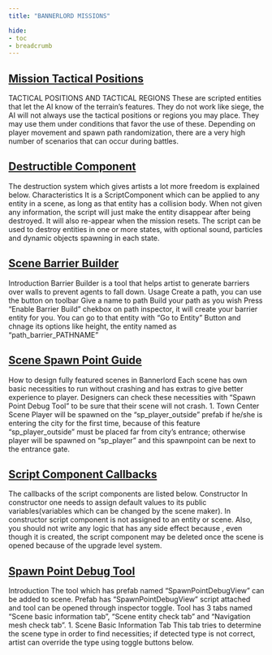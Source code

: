 ```yaml
---
title: "BANNERLORD MISSIONS"

hide: 
- toc
- breadcrumb
---
```


## [Mission Tactical Positions](mission-tactical-positions)
TACTICAL POSITIONS AND TACTICAL REGIONS These are scripted entities that let the AI know of the terrain’s features. They do not work like siege, the AI will not always use the tactical positions or regions you may place. They may use them under conditions that favor the use of these. Depending on player movement and spawn path randomization, there are a very high number of scenarios that can occur during battles.

## [Destructible Component](destructible-component)
The destruction system which gives artists a lot more freedom is explained below. Characteristics It is a ScriptComponent which can be applied to any entity in a scene, as long as that entity has a collision body. When not given any information, the script will just make the entity disappear after being destroyed. It will also re-appear when the mission resets. The script can be used to destroy entities in one or more states, with optional sound, particles and dynamic objects spawning in each state.

## [Scene Barrier Builder](scene-barrier-builder)
Introduction Barrier Builder is a tool that helps artist to generate barriers over walls to prevent agents to fall down. Usage Create a path, you can use the button on toolbar Give a name to path Build your path as you wish Press “Enable Barrier Build” chekbox on path inspector, it will create your barrier entity for you. You can go to that entity with “Go to Entity” Button and chnage its options like height, the entity named as “path_barrier_PATHNAME”

## [Scene Spawn Point Guide](scene-spawn-point-guide)
How to design fully featured scenes in Bannerlord Each scene has own basic necessities to run without crashing and has extras to give better experience to player. Designers can check these necessities with “Spawn Point Debug Tool” to be sure that their scene will not crash. 1. Town Center Scene Player will be spawned on the “sp_player_outside” prefab if he/she is entering the city for the first time, because of this feature “sp_player_outside” must be placed far from city’s entrance; otherwise player will be spawned on “sp_player” and this spawnpoint can be next to the entrance gate.

## [Script Component Callbacks](script-component-callbacks)
The callbacks of the script components are listed below. Constructor In constructor one needs to assign default values to its public variables(variables which can be changed by the scene maker). In constructor script component is not assigned to an entity or scene. Also, you should not write any logic that has any side effect because , even though it is created, the script component may be deleted once the scene is opened because of the upgrade level system.

## [Spawn Point Debug Tool]()
Introduction The tool which has prefab named “SpawnPointDebugView” can be added to scene. Prefab has “SpawnPointDebugView” script attached and tool can be opened through inspector toggle. Tool has 3 tabs named “Scene basic information tab”, “Scene entity check tab” and “Navigation mesh check tab”. 1. Scene Basic Information Tab This tab tries to determine the scene type in order to find necessities; if detected type is not correct, artist can override the type using toggle buttons below.

